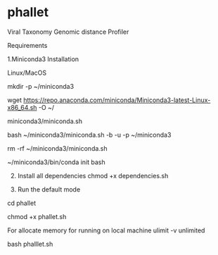 # phallet
Viral Taxonomy Genomic distance Profiler

Requirements 

1.Miniconda3 Installation

Linux/MacOS

mkdir -p ~/miniconda3

wget https://repo.anaconda.com/miniconda/Miniconda3-latest-Linux-x86_64.sh -O ~/

miniconda3/miniconda.sh

bash ~/miniconda3/miniconda.sh -b -u -p ~/miniconda3

rm -rf ~/miniconda3/miniconda.sh

~/miniconda3/bin/conda init bash

2. Install all dependencies
chmod +x dependencies.sh
  
3. Run the default mode 

cd phallet

chmod +x phallet.sh

For allocate memory for running on local machine 
ulimit -v unlimited

bash phalllet.sh

